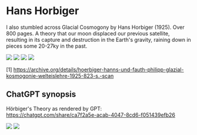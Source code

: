 # Hans Horbiger

I also stumbled across Glacial Cosmogony by Hans Horbiger (1925). Over 800 pages. A theory that our moon displaced our previous satellite, resulting in its capture and destruction in the Earth's gravity, raining down in pieces some 20-27ky in the past.

![](img/horbiger1.jpg)
![](img/horbiger2.jpg)
![](img/horbiger3.jpg)
![](img/horbiger4.jpg)

[1] https://archive.org/details/hoerbiger-hanns-und-fauth-philipp-glazial-kosmogonie-welteislehre-1925-823-s.-scan

## ChatGPT synopsis

Hörbiger's Theory as rendered by GPT: https://chatgpt.com/share/ca7f2a5e-acab-4047-8cd6-f051439efb26

![](img/horbiger5.jpg)
![](img/horbiger6.jpg)
